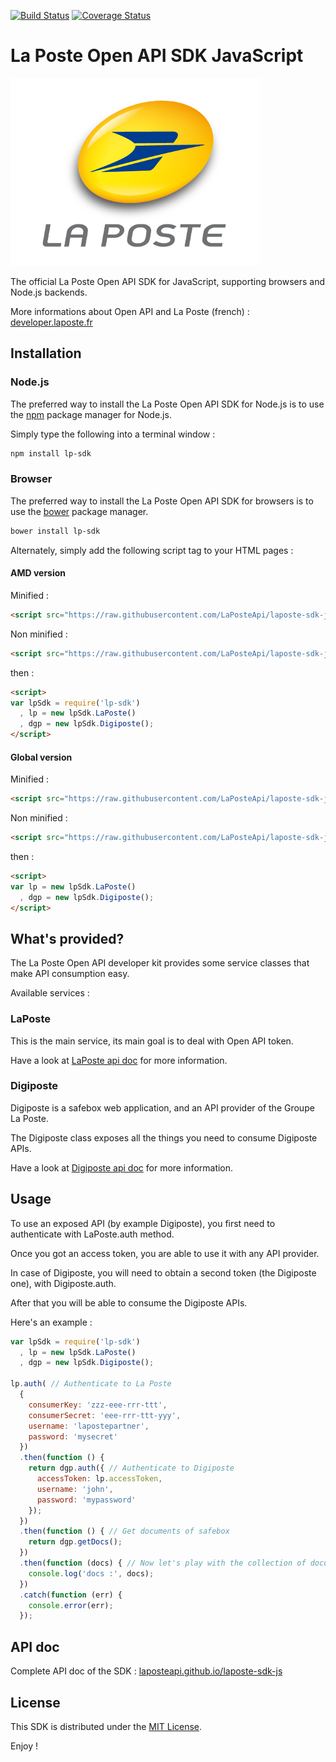 <!--[![NPM version](https://badge.fury.io/js/laposte-sdk-js.svg)](http://badge.fury.io/js/laposte-sdk-js)-->
[![Build Status](https://travis-ci.org/LaPosteApi/laposte-sdk-js.png?branch=master)](https://travis-ci.org/LaPosteApi/laposte-sdk-js)
[![Coverage Status](https://coveralls.io/repos/LaPosteApi/laposte-sdk-js/badge.svg)](https://coveralls.io/r/LaPosteApi/laposte-sdk-js)

# La Poste Open API SDK JavaScript

[![La Poste](assets/logo-laposte.png)](http://laposte.fr/)

The official La Poste Open API SDK for JavaScript, supporting browsers and Node.js backends.

More informations about Open API and La Poste (french) : [developer.laposte.fr](http://developer.laposte.fr/)

## Installation

### Node.js

The preferred way to install the La Poste Open API SDK for Node.js is to use the [npm](http://npmjs.org/) package manager for Node.js.

Simply type the following into a terminal window :

```bash
npm install lp-sdk
```

### Browser

The preferred way to install the La Poste Open API SDK for browsers is to use the [bower](http://bower.io/) package manager.

```bash
bower install lp-sdk
```

Alternately, simply add the following script tag to your HTML pages :

#### AMD version

Minified :

```html
<script src="https://raw.githubusercontent.com/LaPosteApi/laposte-sdk-js/master/client/client-lp-sdk.min.js"></script>
```

Non minified :

```html
<script src="https://raw.githubusercontent.com/LaPosteApi/laposte-sdk-js/master/client/client-lp-sdk.js"></script>
```

then :

```html
<script>
var lpSdk = require('lp-sdk')
  , lp = new lpSdk.LaPoste()
  , dgp = new lpSdk.Digiposte();
</script>
```

#### Global version

Minified :

```html
<script src="https://raw.githubusercontent.com/LaPosteApi/laposte-sdk-js/master/client/client-lp-sdk-bootstrap.min.js"></script>
```

Non minified :

```html
<script src="https://raw.githubusercontent.com/LaPosteApi/laposte-sdk-js/master/client/client-lp-sdk-bootstrap.js"></script>
```

then :

```html
<script>
var lp = new lpSdk.LaPoste()
  , dgp = new lpSdk.Digiposte();
</script>
```

## What's provided?

The La Poste Open API developer kit provides some service classes that make API consumption easy.

Available services :

### LaPoste

This is the main service, its main goal is to deal with Open API token.

Have a look at [LaPoste api doc](http://laposteapi.github.io/laposte-sdk-js/classes/LaPoste.html) for more information.

### Digiposte

Digiposte is a safebox web application, and an API provider of the Groupe La Poste.

The Digiposte class exposes all the things you need to consume Digiposte APIs.

Have a look at [Digiposte api doc](http://laposteapi.github.io/laposte-sdk-js/classes/Digiposte.html) for more information.

## Usage

To use an exposed API (by example Digiposte), you first need to authenticate with LaPoste.auth method.

Once you got an access token, you are able to use it with any API provider.

In case of Digiposte, you will need to obtain a second token (the Digiposte one), with Digiposte.auth.

After that you will be able to consume the Digiposte APIs.

Here's an example :

```javascript
var lpSdk = require('lp-sdk')
  , lp = new lpSdk.LaPoste()
  , dgp = new lpSdk.Digiposte();

lp.auth( // Authenticate to La Poste
  {
    consumerKey: 'zzz-eee-rrr-ttt',
    consumerSecret: 'eee-rrr-ttt-yyy',
    username: 'lapostepartner',
    password: 'mysecret'
  })
  .then(function () {
    return dgp.auth({ // Authenticate to Digiposte
      accessToken: lp.accessToken,
      username: 'john',
      password: 'mypassword'
    });
  })
  .then(function () { // Get documents of safebox
    return dgp.getDocs();
  })
  .then(function (docs) { // Now let's play with the collection of documents!
    console.log('docs :', docs);
  })
  .catch(function (err) {
    console.error(err);
  });

```

## API doc

Complete API doc of the SDK : [laposteapi.github.io/laposte-sdk-js](http://laposteapi.github.io/laposte-sdk-js/modules/laPosteSdk.html)

## License

This SDK is distributed under the [MIT License](https://raw.githubusercontent.com/LaPosteApi/laposte-sdk-js/master/LICENSE).

Enjoy !